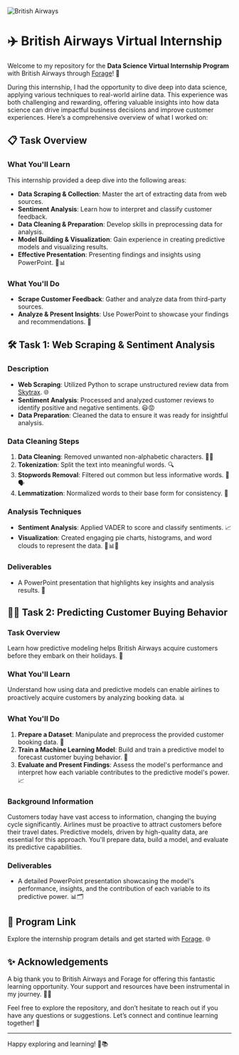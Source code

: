 ![British Airways](https://1000logos.net/wp-content/uploads/2016/10/British-Airways-Logo.png)

# ✈️ British Airways Virtual Internship

Welcome to my repository for the **Data Science Virtual Internship Program** with British Airways through [Forage](https://www.theforage.com/virtual-internships/prototype/NjynCWzGSaWXQCxSX/Data-Science?ref=87jnjsrQEx6guHcaq)! 🌟

During this internship, I had the opportunity to dive deep into data science, applying various techniques to real-world airline data. This experience was both challenging and rewarding, offering valuable insights into how data science can drive impactful business decisions and improve customer experiences. Here’s a comprehensive overview of what I worked on:

## 📋 Task Overview

### What You'll Learn
This internship provided a deep dive into the following areas:
- **Data Scraping & Collection**: Master the art of extracting data from web sources.
- **Sentiment Analysis**: Learn how to interpret and classify customer feedback.
- **Data Cleaning & Preparation**: Develop skills in preprocessing data for analysis.
- **Model Building & Visualization**: Gain experience in creating predictive models and visualizing results.
- **Effective Presentation**: Presenting findings and insights using PowerPoint. 🎤📊

### What You'll Do
- **Scrape Customer Feedback**: Gather and analyze data from third-party sources.
- **Analyze & Present Insights**: Use PowerPoint to showcase your findings and recommendations. 📝

## 🛠️ Task 1: Web Scraping & Sentiment Analysis

### Description
- **Web Scraping**: Utilized Python to scrape unstructured review data from [Skytrax](https://www.airlinequality.com/airline-reviews/british-airways). 🌐
- **Sentiment Analysis**: Processed and analyzed customer reviews to identify positive and negative sentiments. 😃😡
- **Data Preparation**: Cleaned the data to ensure it was ready for insightful analysis.

### Data Cleaning Steps
1. **Data Cleaning**: Removed unwanted non-alphabetic characters. 🚫🔠
2. **Tokenization**: Split the text into meaningful words. 🔍
3. **Stopwords Removal**: Filtered out common but less informative words. 🚫🗣️
4. **Lemmatization**: Normalized words to their base form for consistency. 🔄

### Analysis Techniques
- **Sentiment Analysis**: Applied VADER to score and classify sentiments. 📈
- **Visualization**: Created engaging pie charts, histograms, and word clouds to represent the data. 🥧📊🌟

### Deliverables
- A PowerPoint presentation that highlights key insights and analysis results. 📑

## 🧑‍💻 Task 2: Predicting Customer Buying Behavior

### Task Overview
Learn how predictive modeling helps British Airways acquire customers before they embark on their holidays. 🌟

### What You'll Learn
Understand how using data and predictive models can enable airlines to proactively acquire customers by analyzing booking data. 📊

### What You'll Do
1. **Prepare a Dataset**: Manipulate and preprocess the provided customer booking data. 🔧
2. **Train a Machine Learning Model**: Build and train a predictive model to forecast customer buying behavior. 🤖
3. **Evaluate and Present Findings**: Assess the model's performance and interpret how each variable contributes to the predictive model's power. 📈

### Background Information
Customers today have vast access to information, changing the buying cycle significantly. Airlines must be proactive to attract customers before their travel dates. Predictive models, driven by high-quality data, are essential for this approach. You'll prepare data, build a model, and evaluate its predictive capabilities.

### Deliverables
- A detailed PowerPoint presentation showcasing the model's performance, insights, and the contribution of each variable to its predictive power. 📊🗂️

## 🔗 Program Link
Explore the internship program details and get started with [Forage](https://www.theforage.com/virtual-internships/prototype/NjynCWzGSaWXQCxSX/Data-Science?ref=87jnjsrQEx6guHcaq). 🌐

## ✨ Acknowledgements

A big thank you to British Airways and Forage for offering this fantastic learning opportunity. Your support and resources have been instrumental in my journey. 🙏🙌

Feel free to explore the repository, and don’t hesitate to reach out if you have any questions or suggestions. Let’s connect and continue learning together! 🤝

---

Happy exploring and learning! 🚀📚

